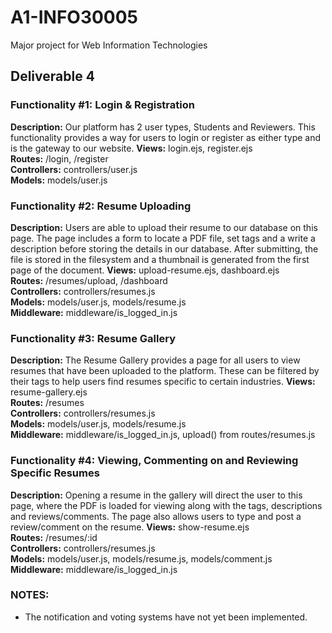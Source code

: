 # A1-INFO30005
Major project for Web Information Technologies

## Deliverable 4

### Functionality #1: Login & Registration
**Description:** Our platform has 2 user types, Students and Reviewers. This functionality provides a way for users to login or register as either type and is the gateway to our website.
**Views:** login.ejs, register.ejs  
**Routes:** /login, /register  
**Controllers:** controllers/user.js  
**Models:** models/user.js  

### Functionality #2: Resume Uploading
**Description:** Users are able to upload their resume to our database on this page. The page includes a form to locate a PDF file, set tags and a write a description before storing the details in our database. After submitting, the file is stored in the filesystem and a thumbnail is generated from the first page of the document.
**Views:** upload-resume.ejs, dashboard.ejs  
**Routes:** /resumes/upload, /dashboard  
**Controllers:** controllers/resumes.js  
**Models:** models/user.js, models/resume.js  
**Middleware:** middleware/is_logged_in.js  

### Functionality #3: Resume Gallery
**Description:** The Resume Gallery provides a page for all users to view resumes that have been uploaded to the platform. These can be filtered by their tags to help users find resumes specific to certain industries.
**Views:** resume-gallery.ejs  
**Routes:** /resumes  
**Controllers:** controllers/resumes.js  
**Models:** models/user.js, models/resume.js  
**Middleware:** middleware/is_logged_in.js, upload() from routes/resumes.js  

### Functionality #4: Viewing, Commenting on and Reviewing Specific Resumes
**Description:** Opening a resume in the gallery will direct the user to this page, where the PDF is loaded for viewing along with the tags, descriptions and reviews/comments. The page also allows users to type and post a review/comment on the resume.
**Views:** show-resume.ejs  
**Routes:** /resumes/:id     
**Controllers:** controllers/resumes.js  
**Models:** models/user.js, models/resume.js, models/comment.js  
**Middleware:** middleware/is_logged_in.js  

### NOTES:
- The notification and voting systems have not yet been implemented.
